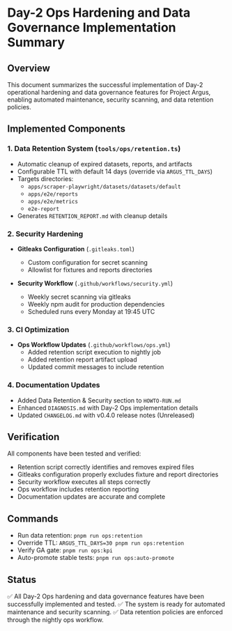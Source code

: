 # Day-2 Ops Hardening and Data Governance Implementation Summary

## Overview
This document summarizes the successful implementation of Day-2 operational hardening and data governance features for Project Argus, enabling automated maintenance, security scanning, and data retention policies.

## Implemented Components

### 1. Data Retention System (`tools/ops/retention.ts`)
- Automatic cleanup of expired datasets, reports, and artifacts
- Configurable TTL with default 14 days (override via `ARGUS_TTL_DAYS`)
- Targets directories:
  - `apps/scraper-playwright/datasets/datasets/default`
  - `apps/e2e/reports`
  - `apps/e2e/metrics`
  - `e2e-report`
- Generates `RETENTION_REPORT.md` with cleanup details

### 2. Security Hardening
- **Gitleaks Configuration** (`.gitleaks.toml`)
  - Custom configuration for secret scanning
  - Allowlist for fixtures and reports directories

- **Security Workflow** (`.github/workflows/security.yml`)
  - Weekly secret scanning via gitleaks
  - Weekly npm audit for production dependencies
  - Scheduled runs every Monday at 19:45 UTC

### 3. CI Optimization
- **Ops Workflow Updates** (`.github/workflows/ops.yml`)
  - Added retention script execution to nightly job
  - Added retention report artifact upload
  - Updated commit messages to include retention

### 4. Documentation Updates
- Added Data Retention & Security section to `HOWTO-RUN.md`
- Enhanced `DIAGNOSIS.md` with Day-2 Ops implementation details
- Updated `CHANGELOG.md` with v0.4.0 release notes (Unreleased)

## Verification
All components have been tested and verified:
- Retention script correctly identifies and removes expired files
- Gitleaks configuration properly excludes fixture and report directories
- Security workflow executes all steps correctly
- Ops workflow includes retention reporting
- Documentation updates are accurate and complete

## Commands
- Run data retention: `pnpm run ops:retention`
- Override TTL: `ARGUS_TTL_DAYS=30 pnpm run ops:retention`
- Verify GA gate: `pnpm run ops:kpi`
- Auto-promote stable tests: `pnpm run ops:auto-promote`

## Status
✅ All Day-2 Ops hardening and data governance features have been successfully implemented and tested.
✅ The system is ready for automated maintenance and security scanning.
✅ Data retention policies are enforced through the nightly ops workflow.
